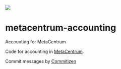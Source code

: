 ![](https://github.com/martin-kuba/metacentrum-accounting/workflows/Java%20Matrix%20CI/badge.svg)

# metacentrum-accounting
Accounting for MetaCentrum

Code for accounting in [MetaCentrum](http://metavo.metacentrum.cz).

Commit messages by [Commitizen](https://github.com/commitizen/cz-cli)

